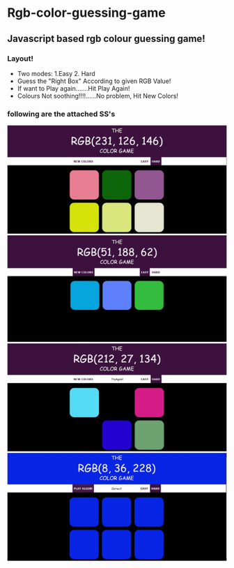 # Rgb-color-guessing-game
## Javascript based rgb colour guessing game!

### Layout!
- Two modes: 1.Easy 2. Hard
- Guess the "Right Box" According to given RGB Value!
- If want to Play again.......Hit Play Again!
- Colours Not soothing!!!!......No problem, Hit New Colors!

### following are the attached SS's
![alt text](https://github.com/Dheeraj-1999/images/blob/master/rgb%20game%20ss1.JPG)
![alt text](https://github.com/Dheeraj-1999/images/blob/master/rgb%20game%20ss2.JPG)
![alt text](https://github.com/Dheeraj-1999/images/blob/master/rgb%20game%20ss4.JPG)
![alt text](https://github.com/Dheeraj-1999/images/blob/master/rgb%20game%20ss3.JPG)


